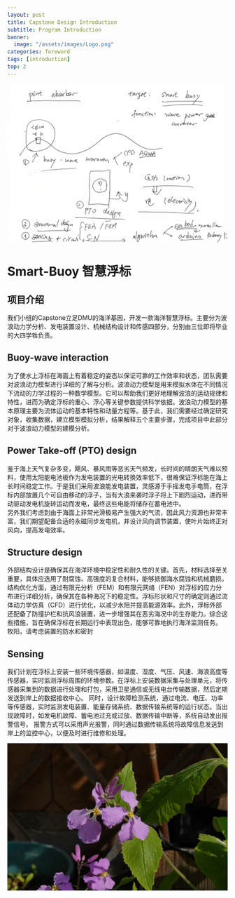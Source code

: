 ```yaml
---
layout: post
title: Capstone Design Introduction
subtitle: Program Introduction  
banner:
  image: "/assets/images/Logo.png"
categories: foreword
tags: [introduction]
top: 2
---
```


![banner](/assets/images/banners/Note.jpg)




# Smart-Buoy 智慧浮标
## 项目介绍
我们小组的Capstone立足DMU的海洋基因，开发一款海洋智慧浮标。主要分为波浪动力学分析、发电装置设计、机械结构设计和传感四部分，分别由三位即将毕业的大四学牲负责。
## Buoy-wave interaction
为了使水上浮标在海面上有着稳定的姿态以保证可靠的工作效率和状态，团队需要对波浪动力模型进行详细的了解与分析。波浪动力模型是用来模拟水体在不同情况下流动的力学过程的一种数学模型。它可以帮助我们更好地理解波浪的运动规律和特性，进而为确定浮标的重心、浮心等关键参数提供科学依据。波浪动力模型的基本原理主要为流体运动的基本特性和动量方程等。基于此，我们需要经过确定研究对象，收集数据，建立模型模拟分析，结果解释五个主要步骤，完成项目中此部分对于波浪动力模型的建模分析。
## Power Take-off (PTO) design
鉴于海上天气复杂多变，飓风、暴风雨等恶劣天气频发，长时间的晴朗天气难以预料，使用太阳能电池板作为发电装置的光电转换效率低下，很难保证浮标能在海上长时间稳定工作。于是我们采用波浪能发电装置，灵感源于手摇发电手电筒，在浮标内部放置几个可自由移动的浮子，当有大浪来袭时浮子将上下剧烈运动，进而带动驱动发电机旋转运动而发电，最终这些电能将储存在蓄电池中。  
另外我们考虑到由于海面上非常光滑极易产生强大的气流，因此风力资源也非常丰富，我们期望配备合适的永磁同步发电机，并设计风向调节装置，使叶片始终正对风向，提高发电效率。
## Structure design
外部结构设计是确保其在海洋环境中稳定性和耐久性的关键。首先，材料选择至关重要，具体应选用了耐腐蚀、高强度的复合材料，能够抵御海水腐蚀和机械磨损。结构优化方面，通过有限元分析（FEM）和有限元网络（FEN）对浮标的应力分布进行详细分析，确保其在各种海况下的稳定性。浮标形状和尺寸的确定则通过流体动力学仿真（CFD）进行优化，以减少水阻并提高能源效率。此外，浮标外部还配备了防撞护栏和抗风浪装置，进一步增强其在恶劣海况中的生存能力。综合这些措施，旨在确保浮标在长期运行中表现出色，能够可靠地执行海洋监测任务。
牧阳，请考虑装置的防水和密封
## Sensing
我们计划在浮标上安装一些环境传感器，如温度、湿度、气压、风速、海浪高度等传感器，实时监测浮标周围的环境参数。在浮标上安装数据采集与处理单元，将传感器采集到的数据进行处理和打包，采用卫星通信或无线电台传输数据，然后定期发送到岸上的数据接收中心。
同时，设计故障检测系统，通过电流、电压、功率等传感器，实时监测发电装置、能量存储系统、数据传输系统等的运行状态。当出现故障时，如发电机故障、蓄电池过充或过放、数据传输中断等，系统自动发出报警信号。
报警方式可以采用声光报警，同时通过数据传输系统将故障信息发送到岸上的监控中心，以便及时进行维修和处理。

![banner](/assets/images/banners/DSC00349-2.jpg)

